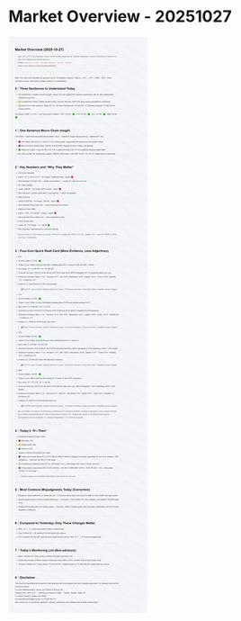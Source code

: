 # Market Overview - 20251027

![Market Overview - 20251027](../images/market_overview_20251027_EN.png)
